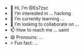 - 👋 Hi, I’m @Es7zsc
- 👀 I’m interested in ... hacking
- 🌱 I’m currently learning ...
- 💞️ I’m looking to collaborate on ...
- 📫 How to reach me ... uaint
- 😄 Pronouns: ...
- ⚡ Fun fact: ...

<!---
Es7zsc/Es7zsc is a ✨ special ✨ repository because its `README.md` (this file) appears on your GitHub profile.
You can click the Preview link to take a look at your changes.
--->
